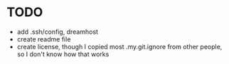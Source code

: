 # TODO

 - add .ssh/config, dreamhost
 - create readme file
 - create license, though I copied most .my.git.ignore from other people, so I don't know how that works

